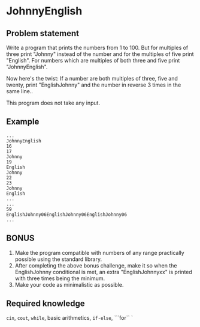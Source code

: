 JohnnyEnglish
============

Problem statement
-------------------------------

Write a program that prints the numbers from 1 to 100. But for multiples of three print "Johnny" instead of the number and for the multiples of five print "English". For numbers which are multiples of both three and five print "JohnnyEnglish".

Now here's the twist: If a number are both multiples of three, five and twenty, print "EnglishJohnny" and the number in reverse 3 times in the same line..

This program does not take any input.

Example
-------
    ...
    JohnnyEnglish
    16
    17
    Johnny
    19
    English
    Johnny
    22
    23
    Johnny
    English
    ...
    ...
    59
    EnglishJohnny06EnglishJohnny06EnglishJohnny06
    ...


BONUS
-------------
1. Make the program compatible with numbers of any range practically possible using the standard library.
2. After completing the above bonus challenge, make it so when the EnglishJohnny conditional is met, an extra  "EnglishJohnnyxx"  is printed with three times being the minimum.
3. Make your code as minimalistic as possible.



Required knowledge
---------------------------------
```cin```, ```cout```, ```while```, basic arithmetics, ```if-else```, ```for``  `

